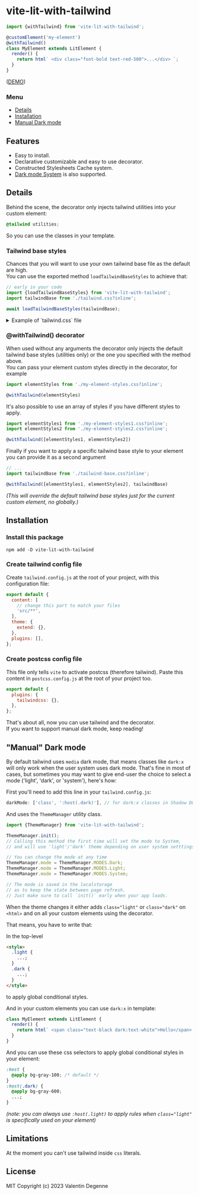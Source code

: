 # vite-lit-with-tailwind

```javascript
import {withTailwind} from 'vite-lit-with-tailwind';

@customElement('my-element')
@withTailwind()
class MyElement extends LitElement {
  render() {
    return html` <div class="font-bold text-red-500">...</div> `;
  }
}
```

([DEMO](https://vdegenne.github.io/vite-lit-with-tailwind/))

### Menu

- [Details](#details)
- [Installation](#installation)
- [Manual Dark mode](#manual-dark-mode)

## Features

- Easy to install.
- Declarative customizable and easy to use decorator.
- Constructed Stylesheets Cache system.
- [Dark mode System](#dark-mode) is also supported.

## Details

Behind the scene, the decorator only injects tailwind utilities into your custom element:

```css
@tailwind utilities;
```

So you can use the classes in your template.

### Tailwind base styles

Chances that you will want to use your own tailwind base file as the default are high.  
You can use the exported method `loadTailwindBaseStyles` to achieve that:

```typescript
// early in your code
import {loadTailwindBaseStyles} from 'vite-lit-with-tailwind';
import tailwindBase from './tailwind.css?inline';

await loadTailwindBaseStyles(tailwindBase);
```

<details>
<summary>Example of `tailwind.css` file</summary>

```css
@tailwind base;
@tailwind components;
@tailwind utilities;

@layer base {
  p {
    @apply my-9;
  }
  /* ... */
}
/* ... */
```

</details>

### @withTailwind() decorator

When used without any arguments the decorator only injects the default tailwind base styles (utilities only) or the one you specified with the method above.  
You can pass your element custom styles directly in the decorator, for example

```typescript
import elementStyles from './my-element-styles.css?inline';

@withTailwind(elementStyles)
```

It's also possible to use an array of styles if you have different styles to apply.

```typescript
import elementStyles1 from './my-element-styles1.css?inline';
import elementStyles2 from './my-element-styles2.css?inline';

@withTailwind([elementStyles1, elementStyles2])
```

Finally if you want to apply a specific tailwind base style to your element you can provide it as a second argument

```typescript
// ...
import tailwindBase from './tailwind-base.css?inline';

@withTailwind([elementStyles1, elementStyles2], tailwindBase)
```

_(This will override the default tailwind base styles just for the current custom element, no globally.)_

## Installation

### Install this package

```
npm add -D vite-lit-with-tailwind
```

### Create tailwind config file

Create `tailwind.config.js` at the root of your project, with this configuration file:

```javascript
export default {
  content: [
    // change this part to match your files
    'src/**',
  ],
  theme: {
    extend: {},
  },
  plugins: [],
};
```

### Create postcss config file

This file only tells `vite` to activate postcss (therefore tailwind).
Paste this content in `postcss.config.js` at the root of your project too.

```js
export default {
  plugins: {
    tailwindcss: {},
  },
};
```

That's about all, now you can use tailwind and the decorator.  
If you want to support manual dark mode, keep reading!

## "Manual" Dark mode

By default tailwind uses `media` dark mode, that means classes like `dark:x` will only work when the user system uses dark mode. That's fine in most of cases, but sometimes you may want to give end-user the choice to select a mode ('light', 'dark', or 'system'), here's how:

First you'll need to add this line in your `tailwind.config.js`:

```js
darkMode: ['class', ':host(.dark)'], // for dark:x classes in Shadow DOMs
```

And uses the `ThemeManager` utility class.

```javascript
import {ThemeManager} from 'vite-lit-with-tailwind';

ThemeManager.init();
// Calling this method the first time will set the mode to System,
// and will use 'light'/'dark' theme depending on user system setttings.

// You can change the mode at any time
ThemeManager.mode = ThemeManager.MODES.Dark;
ThemeManager.mode = ThemeManager.MODES.Light;
ThemeManager.mode = ThemeManager.MODES.System;

// The mode is saved in the localstorage
// as to keep the state between page refresh.
// Just make sure to call `init()` early when your app loads.
```

When the theme changes it either adds `class="light"` or `class="dark"` on `<html>` and on all your custom elements using the decorator.

That means, you have to write that:

In the top-level

```html
<style>
  .light {
    ...;
  }
  .dark {
    ...;
  }
</style>
```

to apply global conditional styles.

And in your custom elements you can use `dark:x` in template:

```javascript
class MyElement extends LitElement {
  render() {
    return html` <span class="text-black dark:text-white">Hello</span> `;
  }
}
```

And you can use these css selectors to apply global conditional styles in your element:

```css
:host {
  @apply bg-gray-100; /* default */
}
:host(.dark) {
  @apply bg-gray-600;
  ...;
}
```

_(note: you can always use `:host(.light)` to apply rules when `class="light"` is specifically used on your element)_

## Limitations

At the moment you can't use tailwind inside `css` literals.

## License

MIT Copyright (c) 2023 Valentin Degenne
